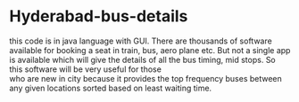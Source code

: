 # Hyderabad-bus-details
this code is in java language with GUI.
There are thousands of software available for booking a seat in train, bus, aero plane etc.
But not a single app is  available which will give the details of all the bus timing, mid stops. 
So this software will be very useful for those  
who are new in city because it provides the top frequency buses between any given locations sorted based on least waiting time.
